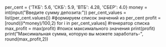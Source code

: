 per_cent = {'ТКБ': 5.6, 'СКБ': 5.9, 'ВТБ': 4.28, 'СБЕР': 4.0}
money = int(input("Введите сумму депозита:"))
per_cent_values = list(per_cent.values()) #формируем список значений из per_cent
profit = [round((i*money)/100,2) for i in per_cent_values] #генератор списка
max_profit = max(profit) #поиск максимального значения
print(profit)
print("Максимальная сумма, которую вы можете заработать-", round(max_profit,2))
